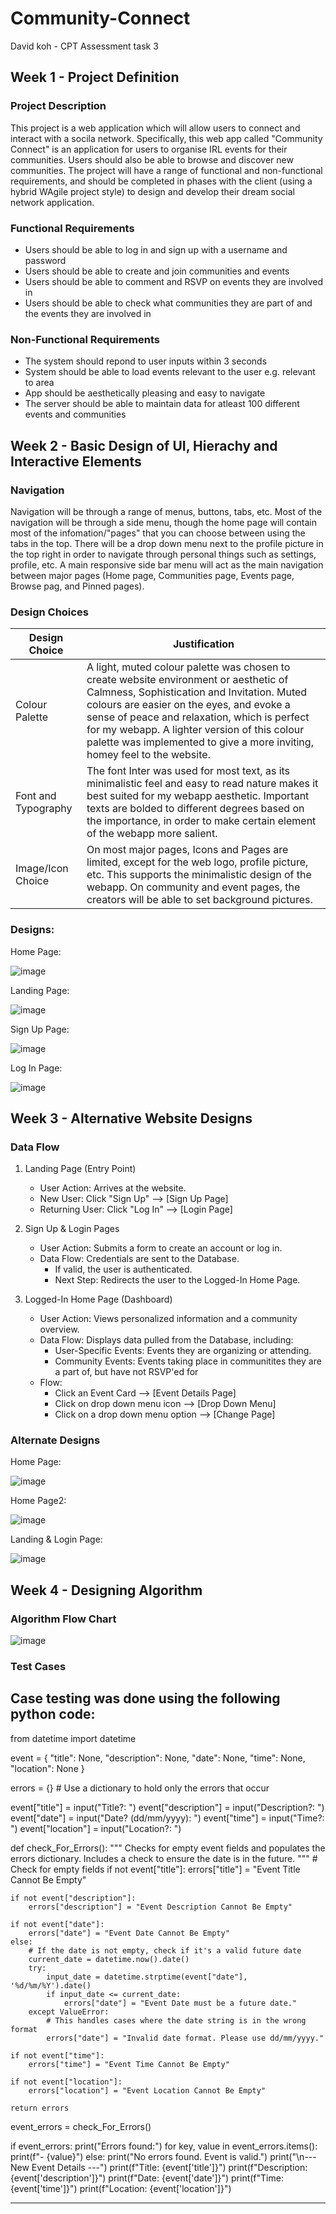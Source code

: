 # Community-Connect
David koh - CPT Assessment task 3

## Week 1 - Project Definition

### Project Description
This project is a web application which will allow users to connect and interact with a socila network. Specifically, this web app called "Community Connect" is an application for users to organise IRL events for their communities. Users should also be able to browse and discover new communities. The project will have a range of functional and non-functional requirements, and should be completed in phases with the client (using a hybrid WAgile project style) to design and develop their dream social network application.

### Functional Requirements
- Users should be able to log in and sign up with a username and password
- Users should be able to create and join communities and events
- Users should be able to comment and RSVP on events they are involved in
- Users should be able to check what communities they are part of and the events they are involved in

### Non-Functional Requirements
- The system should repond to user inputs within 3 seconds
- System should be able to load events relevant to the user e.g. relevant to area
- App should be aesthetically pleasing and easy to navigate
- The server should be able to maintain data for atleast 100 different events and communities


## Week 2 - Basic Design of UI, Hierachy and Interactive Elements

### Navigation
Navigation will be through a range of menus, buttons, tabs, etc. Most of the navigation will be through a side menu, though the home page will contain most of the infomation/"pages" that you can choose between using the tabs in the top. There will be a drop down menu next to the profile picture in the top right in order to navigate through personal things such as settings, profile, etc. A main responsive side bar menu will act as the main navigation between major pages (Home page, Communities page, Events page, Browse pag, and Pinned pages).

### Design Choices
| **Design Choice** | **Justification** |
|---|---|
| Colour Palette | A light, muted colour palette was chosen to create website environment or aesthetic of Calmness, Sophistication and Invitation. Muted colours are easier on the eyes, and evoke a sense of peace and relaxation, which is perfect for my webapp. A lighter version of this colour palette was implemented to give a more inviting, homey feel to the website.|
| Font and Typography | The font Inter was used for most text, as its minimalistic feel and easy to read nature makes it best suited for my webapp aesthetic. Important texts are bolded to different degrees based on the importance, in order to make certain element of the webapp more salient. | 
| Image/Icon Choice | On most major pages, Icons and Pages are limited, except for the web logo, profile picture, etc. This supports the minimalistic design of the webapp. On community and event pages, the creators will be able to set background pictures.| 

### Designs:
Home Page:

![image](Website-Design-1-Home-Page.png)

Landing Page:

![image](Website-Design-1-Landing-Page.png)

Sign Up Page:

![image](Website-Design-1-Sign-Up-Page.png)

Log In Page: 

![image](Website-Design-1-Login-Page.png)

## Week 3 - Alternative Website Designs

### Data Flow
1. Landing Page (Entry Point)
    - User Action: Arrives at the website.
    - New User: Click "Sign Up" --> [Sign Up Page]
    - Returning User: Click "Log In" --> [Login Page]

2. Sign Up & Login Pages
    - User Action: Submits a form to create an account or log in.
    - Data Flow: Credentials are sent to the Database.
        - If valid, the user is authenticated.
        - Next Step: Redirects the user to the Logged-In Home Page.

3. Logged-In Home Page (Dashboard)
    - User Action: Views personalized information and a community overview.
    - Data Flow: Displays data pulled from the Database, including:
        - User-Specific Events: Events they are organizing or attending.
        - Community Events: Events taking place in communitites they are a part of, but have not RSVP'ed for
    - Flow:
        - Click an Event Card --> [Event Details Page]
        - Click on drop down menu icon --> [Drop Down Menu]
        - Click on a drop down menu option --> [Change Page]

### Alternate Designs
Home Page:

![image](Website-Design-2-Home-Page-Annotated.png)

Home Page2:

![image](Website-Design-3-Home-Page-Annotated.png)

Landing & Login Page:

![image](Website-Design-2-Landing-Page-Annotated.png)

## Week 4 - Designing Algorithm

### Algorithm Flow Chart
![image](AlgorithmFlowChart.png)

### Test Cases
Case testing was done using the following python code:
---
from datetime import datetime

event = {
    "title": None,
    "description": None,
    "date": None,
    "time": None,
    "location": None
}

errors = {} # Use a dictionary to hold only the errors that occur

event["title"] = input("Title?: ")
event["description"] = input("Description?: ")
event["date"] = input("Date? (dd/mm/yyyy): ")
event["time"] = input("Time?: ")
event["location"] = input("Location?: ")

def check_For_Errors():
    """
    Checks for empty event fields and populates the errors dictionary.
    Includes a check to ensure the date is in the future.
    """
    # Check for empty fields
    if not event["title"]:
        errors["title"] = "Event Title Cannot Be Empty"

    if not event["description"]:
        errors["description"] = "Event Description Cannot Be Empty"

    if not event["date"]:
        errors["date"] = "Event Date Cannot Be Empty"
    else:
        # If the date is not empty, check if it's a valid future date
        current_date = datetime.now().date()
        try:
            input_date = datetime.strptime(event["date"], '%d/%m/%Y').date()
            if input_date <= current_date:
                errors["date"] = "Event Date must be a future date."
        except ValueError:
            # This handles cases where the date string is in the wrong format
            errors["date"] = "Invalid date format. Please use dd/mm/yyyy."

    if not event["time"]:
        errors["time"] = "Event Time Cannot Be Empty"

    if not event["location"]:
        errors["location"] = "Event Location Cannot Be Empty"

    return errors

event_errors = check_For_Errors()

if event_errors:
    print("Errors found:")
    for key, value in event_errors.items():
        print(f"- {value}")
else:
    print("No errors found. Event is valid.")
    print("\n--- New Event Details ---")
    print(f"Title: {event['title']}")
    print(f"Description: {event['description']}")
    print(f"Date: {event['date']}")
    print(f"Time: {event['time']}")
    print(f"Location: {event['location']}")

---